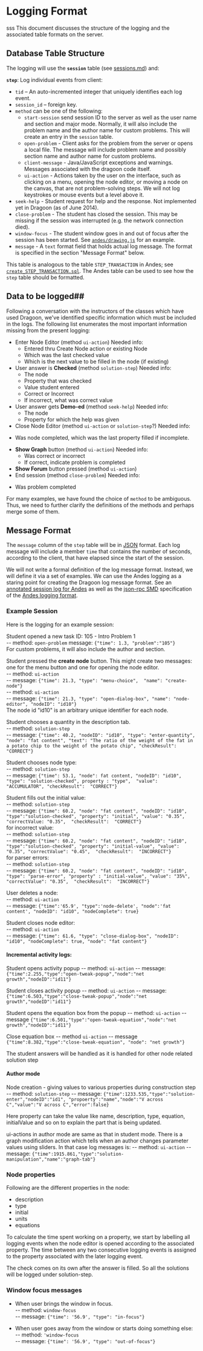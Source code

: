 # Logging Format #
sss
This document discusses the structure of the logging and the associated table formats on the server.

## Database Table Structure ##

The logging will use the **`session`** table (see [sessions.md](sessions.md))  and:

**`step`**:  Log individual events from client:

*	`tid` – An auto-incremented integer that uniquely identifies each log event.
*	`session_id` – foreign key. 
*	`method` can be one of the following:
	*	`start-session` send session ID to the server as well as the user name and section and major mode.  Normally, it will also include the problem name and the author name for custom problems.  This will create an entry in the `session` table.
	* `open-problem` - Client asks for the problem from the server or opens a local file.  The message will include problem name and possibly section name and author name for custom problems.
	*	`client-message` - Java/JavaScript exceptions and warnings.  Messages associated with the dragoon code itself.
	*	`ui-action` - Actions taken by the user on the interface, such
	    as clicking on a menu, opening the node editor, or moving a node on the canvas, that are
	   not problem-solving steps.   We will not log keystrokes or mouse events but a level above it.
 * `seek-help` -  Student request for help and the response. Not implemented yet in Dragoon (as of June 2014).
 *	`close-problem` - The student has closed the session.  This may be missing if the session was interrupted (e.g. the network connection died).
 * `window-focus` - The student window goes in and out of focus after the session has been started. 
    See [`andes/drawing.js`](https://github.com/bvds/andes/blob/master/web-UI/andes/drawing.js) for an example.
*	`message` - A `text` format field that holds actual log message. The format is specified in the section "Message Format" below.

This table is analogous to the table `STEP_TRANSACTION` in Andes; see [`create_STEP_TRANSACTION.sql`](https://github.com/bvds/andes/blob/master/LogProcessing/database/create_STEP_TRANSACTION.sql).  The Andes table can be used to see how the `step` table should be formatted.


## Data to be logged##

Following a conversation with the instructors of the classes which
have used Dragoon, we've identified specific information which must be
included in the logs.  The following list enumerates the
most important information missing from the present logging:
 
* Enter Node Editor (method `ui-action`) Needed info:
  + Entered thru Create Node action or existing Node
  + Which was the last checked value
  + Which is the next value to be filled in the node (if existing)
* User answer is **Checked** (method `solution-step`) Needed info:
  + The node
  + Property that was checked
  + Value student entered
  + Correct or Incorrect
  + If incorrect, what was correct value
* User answer gets **Demo-ed** (method `seek-help`) Needed info:
  + The node
  + Property for which the help was given
* Close Node Editor (method `ui-action` or `solution-step`?) Needed info:
 + Was node completed, which was the last property filled if incomplete.
* **Show Graph** button (method `ui-action`) Needed info:
  + Was correct or incorrect
  + If correct, indicate problem is completed
* **Show Forum** button pressed (method `ui-action`)
* End session (method `close-problem`) Needed info:
 + Was problem completed

For many examples, we have found the choice of `method` to be
ambiguous.  Thus, we need to further clarify the definitions of the
methods and perhaps merge some of them.

## Message Format ##

The `message` column of the `step` table will be in
[JSON](http://json.org/) format.  Each log message will include a member `time` that
contains the number of seconds, according to the client, that have elapsed since the start of
the session.

We will not write a formal definition of the log message format.  Instead, we will define it via a set of
examples. We can use the Andes logging as a staring point for creating
the Dragoon log message format.  See an 
[annotated session log for Andes](http://gideon.eas.asu.edu/web-UI/Documentation/AsuDocs/nokes-example-json.txt)
as well as the
[json-rpc SMD](http://dojotoolkit.org/reference-guide/dojox/rpc/smd.html)
specification of the
[Andes logging format](http://gideon.eas.asu.edu/web-UI/andes/andes3.smd).

### Example Session ###

Here is the logging for an example session:

Student opened a new task ID: 105 - Intro Problem 1  
--  method: `open-problem`  message: `{"time": 1.3, "problem":"105"}`  
For custom problems, it will also include the author and section.

Student pressed the **create node** button.  This might create two messages:
one for the menu button and one for opening the node editor.  
-- method: `ui-action`  
-- message: `{"time": 21.3, "type": "menu-choice",  "name": "create-node"}`  
-- method: `ui-action`  
-- message: `{"time": 21.3, "type": "open-dialog-box", "name": "node-editor", "nodeID": "id10"}`  
The node id "id10" is an arbitrary unique identifier for each node.

Student chooses a quantity in the description tab.  
-- method: `solution-step`  
-- message: `{"time": 40.2, "nodeID": "id10", "type": "enter-quantity",
  "node": "fat content", "text": "The ratio of the weight of the fat
  in a potato chip to the weight of the potato chip", "checkResult":
  "CORRECT"}`  

Student chooses node type:  
-- method: `solution-step`  
-- message: `{"time": 53.1, "node": fat content, "nodeID": "id10", "type": "solution-checked",
  property : "type",  "value": "ACCUMULATOR", "checkResult":  "CORRECT"}`

Student fills out the initial value:   
-- method: `solution-step`  
-- message: `{"time": 60.2, "node": "fat content", "nodeID": "id10", "type":"solution-checked",
  "property": "initial", "value": "0.35", "correctValue: "0.35", 
  "checkResult":  "CORRECT"}`  
for incorrect value:  
-- method: `solution-step`  
-- message: `{"time": 60.2, "node": "fat content", "nodeID": "id10", "type":"solution-checked",
  "property": "initial-value", "value": "0.35", "correctValue": "0.45", 
  "checkResult":  "INCORRECT"}`  
for parser errors:  
-- method: `solution-step`  
-- message: `{"time": 60.2, "node": "fat content", "nodeID": "id10", "type": "parse-error",
  "property" : "initial-value", "value": "35%", "correctValue": "0.35", 
  "checkResult":  "INCORRECT"}`  

User deletes a node:  
-- method: `ui-action`    
-- message: `{"time":'65.9', "type":'node-delete', "node":'fat
   content', "nodeID": "id10", "nodeComplete": true}`

Student closes node editor:  
-- method: `ui-action`  
-- message: `{"time": 61.6, "type": "close-dialog-box",
  "nodeID": "id10", "nodeComplete": true, "node": "fat content"}`  

#### Incremental activity logs:
Student opens activity popup
-- method: `ui-action`
-- message: `{"time":2.255,"type":"open-tweak-popup","node":"net growth","nodeID":"id11"}`

Student closes activity popup
-- method: `ui-action`
-- message: `{"time":6.503,"type":"close-tweak-popup","node":"net growth","nodeID":"id11"}`

Student opens the equation box from the popup
-- method: `ui-action`
-- message `{"time":6.501,"type":"open-tweak-equation","node":"net growth","nodeID":"id11"}`

Close equation box
-- method `ui-action`
-- message `{"time":8.382,"type":"close-tweak-equation", "node": "net growth"}`

The student answers will be handled as it is handled for other node related solution step

#### Author mode
Node creation - giving values to various properties during construction step
-- method: `solution-step`
-- message: `{"time":1233.535,"type":"solution-enter","nodeID":"id1",
   "propoerty":"name","node":"V across C","value":"V across C","error":false}`

Here property can take the value like name, description, type, equation, initialValue 
and so on to explain the part that is being updated.

ui-actions in author mode are same as that in student mode. There is a graph
modification action which tells when an author changes parameter values using sliders.
In that case log messages is:
-- method: `ui-action`
-- message: `{"time":1915.861,"type":"solution-manipulation","name":"graph-tab"}`

### Node properties ###
Following are the different properties in the node:

* description
* type
* initial
* units
* equations

To calculate the time spent working on a property, we start by
labelling all logging events when the node editor is opened according
to the associated property.  The time between any two consecutive logging events
is assigned to the property associated with the later logging event.

The check comes on its own after the answer is filled. So all the solutions will be logged under
solution-step.

### Window focus messages ###

*  When user brings the window in focus.  
  -- method:  `window-focus`  
  -- message: `{"time": '56.9', "type": "in-focus"}`

* When user goes away from the window or starts doing something else:  
 -- method: `'window-focus`   
 -- message: `{"time": '56.9', "type": "out-of-focus"} `
